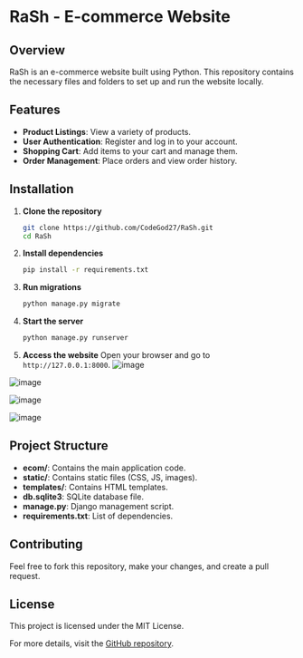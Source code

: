 # RaSh - E-commerce Website

## Overview
RaSh is an e-commerce website built using Python. This repository contains the necessary files and folders to set up and run the website locally.

## Features
- **Product Listings**: View a variety of products.
- **User Authentication**: Register and log in to your account.
- **Shopping Cart**: Add items to your cart and manage them.
- **Order Management**: Place orders and view order history.

## Installation

1. **Clone the repository**
    ```bash
    git clone https://github.com/CodeGod27/RaSh.git
    cd RaSh
    ```

2. **Install dependencies**
    ```bash
    pip install -r requirements.txt
    ```

3. **Run migrations**
    ```bash
    python manage.py migrate
    ```

4. **Start the server**
    ```bash
    python manage.py runserver
    ```

5. **Access the website**
   Open your browser and go to `http://127.0.0.1:8000`.
 ![image](https://github.com/CodeGod27/RaSh/assets/100406484/ceac6795-a6a2-416d-a1e2-bc5b8f761606)


![image](https://github.com/CodeGod27/RaSh/assets/100406484/01d593e6-57f7-433d-a46e-9329d3a0287b)

   ![image](https://github.com/CodeGod27/RaSh/assets/100406484/f1c2dd84-4baa-4283-8bb3-bbe80af0a3b8)

![image](https://github.com/CodeGod27/RaSh/assets/100406484/961d172c-ce6d-4b2a-a215-0543e7d888e4)


## Project Structure
- **ecom/**: Contains the main application code.
- **static/**: Contains static files (CSS, JS, images).
- **templates/**: Contains HTML templates.
- **db.sqlite3**: SQLite database file.
- **manage.py**: Django management script.
- **requirements.txt**: List of dependencies.

## Contributing
Feel free to fork this repository, make your changes, and create a pull request.

## License
This project is licensed under the MIT License.

For more details, visit the [GitHub repository](https://github.com/CodeGod27/RaSh).
